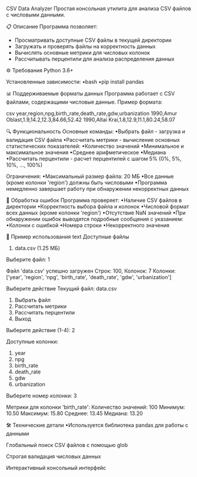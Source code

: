 CSV Data Analyzer
Простая консольная утилита для анализа CSV файлов с числовыми данными.

📋 Описание
Программа позволяет:
- Просматривать доступные CSV файлы в текущей директории
- Загружать и проверять файлы на корректность данных
- Вычислять основные метрики для числовых колонок
- Рассчитывать перцентили для анализа распределения данных

⚙️ Требования
Python 3.6+

Установленные зависимости:
  •bash
  •pip install pandas
  
📊 Поддерживаемые форматы данных
Программа работает с CSV файлами, содержащими числовые данные. Пример формата:

csv
  year,region,npg,birth_rate,death_rate,gdw,urbanization
  1990,Amur Oblast,1.9,14.2,12.3,84.66,52.42
  1990,Altai Krai,1.8,12.9,11.1,80.24,58.07

🔍 Функциональность
Основные команды:
  •Выбрать файл - загрузка и валидация CSV файла
  •Рассчитать метрики - вычисление основных статистических показателей:
    •Количество значений
    •Минимальное и максимальное значения
    •Среднее арифметическое
    •Медиана
  •Рассчитать перцентили - расчет перцентилей с шагом 5% (0%, 5%, 10%, ..., 100%)

Ограничения:
  •Максимальный размер файла: 20 МБ
  •Все данные (кроме колонки 'region') должны быть числовыми
  •Программа немедленно завершает работу при обнаружении некорректных данных

🐛 Обработка ошибок
Программа проверяет:
  •Наличие CSV файлов в директории
  •Корректность выбора файла и колонок
  •Числовой формат всех данных (кроме колонки 'region')
  •Отсутствие NaN значений
  •При обнаружении ошибок выводятся подробные сообщения с указанием:
  •Колонки с ошибкой
  •Номера строки
  •Некорректного значения

📝 Пример использования
text
Доступные файлы
1. data.csv (1.25 МБ)

Выберите файл: 1

Файл 'data.csv' успешно загружен 
Строк: 100, Колонок: 7
Колонки: ['year', 'region', 'npg', 'birth_rate', 'death_rate', 'gdw', 'urbanization']

Выберите действие
Текущий файл: data.csv
1. Выбрать файл
2. Рассчитать метрики
3. Рассчитать перцентили
4. Выход

Выберите действие (1-4): 2

Доступные колонки:
1. year
2. npg
3. birth_rate
4. death_rate
5. gdw
6. urbanization

Выберите номер колонки: 3

Метрики для колонки 'birth_rate':
Количество значений: 100
Минимум: 10.50
Максимум: 15.80
Среднее: 13.45
Медиана: 13.20

🛠️ Технические детали
  •Используется библиотека pandas для работы с данными

Глобальный поиск CSV файлов с помощью glob

Строгая валидация числовых данных

Интерактивный консольный интерфейс
